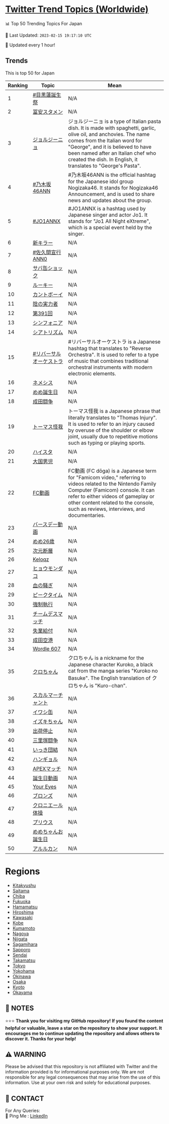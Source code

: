[Twitter Trend Topics (Worldwide)](https://github.com/ErcinDedeoglu/Twitter-Trend-Topics)
==========


📊 Top 50 Trending Topics For Japan

📆 Last Updated: `2023-02-15 19:17:10 UTC`

🔧 Updated every 1 hour!


## Trends

This is top 50 for Japan

| Ranking | Topic | Mean |
| ------- | ------------ | ------------ |
| 1 | [#目黒蓮誕生祭](http://twitter.com/search?q=%23%e7%9b%ae%e9%bb%92%e8%93%ae%e8%aa%95%e7%94%9f%e7%a5%ad) | N/A |
| 2 | [冨安スタメン](http://twitter.com/search?q=%e5%86%a8%e5%ae%89%e3%82%b9%e3%82%bf%e3%83%a1%e3%83%b3) | N/A |
| 3 | [ジョルジーニョ](http://twitter.com/search?q=%e3%82%b8%e3%83%a7%e3%83%ab%e3%82%b8%e3%83%bc%e3%83%8b%e3%83%a7) | ジョルジーニョ is a type of Italian pasta dish. It is made with spaghetti, garlic, olive oil, and anchovies. The name comes from the Italian word for "George", and it is believed to have been named after an Italian chef who created the dish. In English, it translates to "George's Pasta". |
| 4 | [#乃木坂46ANN](http://twitter.com/search?q=%23%e4%b9%83%e6%9c%a8%e5%9d%8246ANN) | #乃木坂46ANN is the official hashtag for the Japanese idol group Nogizaka46. It stands for Nogizaka46 Announcement, and is used to share news and updates about the group. |
| 5 | [#JO1ANNX](http://twitter.com/search?q=%23JO1ANNX) | #JO1ANNX is a hashtag used by Japanese singer and actor Jo1. It stands for "Jo1 All Night eXtreme", which is a special event held by the singer. |
| 6 | [新キラー](http://twitter.com/search?q=%e6%96%b0%e3%82%ad%e3%83%a9%e3%83%bc) | N/A |
| 7 | [#佐久間宣行ANN0](http://twitter.com/search?q=%23%e4%bd%90%e4%b9%85%e9%96%93%e5%ae%a3%e8%a1%8cANN0) | N/A |
| 8 | [サバ缶ショック](http://twitter.com/search?q=%e3%82%b5%e3%83%90%e7%bc%b6%e3%82%b7%e3%83%a7%e3%83%83%e3%82%af) | N/A |
| 9 | [ルーキー](http://twitter.com/search?q=%e3%83%ab%e3%83%bc%e3%82%ad%e3%83%bc) | N/A |
| 10 | [カントボーイ](http://twitter.com/search?q=%e3%82%ab%e3%83%b3%e3%83%88%e3%83%9c%e3%83%bc%e3%82%a4) | N/A |
| 11 | [陰の実力者](http://twitter.com/search?q=%e9%99%b0%e3%81%ae%e5%ae%9f%e5%8a%9b%e8%80%85) | N/A |
| 12 | [第391回](http://twitter.com/search?q=%e7%ac%ac391%e5%9b%9e) | N/A |
| 13 | [シンフォニア](http://twitter.com/search?q=%e3%82%b7%e3%83%b3%e3%83%95%e3%82%a9%e3%83%8b%e3%82%a2) | N/A |
| 14 | [シアトリズム](http://twitter.com/search?q=%e3%82%b7%e3%82%a2%e3%83%88%e3%83%aa%e3%82%ba%e3%83%a0) | N/A |
| 15 | [#リバーサルオーケストラ](http://twitter.com/search?q=%23%e3%83%aa%e3%83%90%e3%83%bc%e3%82%b5%e3%83%ab%e3%82%aa%e3%83%bc%e3%82%b1%e3%82%b9%e3%83%88%e3%83%a9) | #リバーサルオーケストラ is a Japanese hashtag that translates to "Reverse Orchestra". It is used to refer to a type of music that combines traditional orchestral instruments with modern electronic elements. |
| 16 | [ネメシス](http://twitter.com/search?q=%e3%83%8d%e3%83%a1%e3%82%b7%e3%82%b9) | N/A |
| 17 | [めめ誕生日](http://twitter.com/search?q=%e3%82%81%e3%82%81%e8%aa%95%e7%94%9f%e6%97%a5) | N/A |
| 18 | [成田闘争](http://twitter.com/search?q=%e6%88%90%e7%94%b0%e9%97%98%e4%ba%89) | N/A |
| 19 | [トーマス怪我](http://twitter.com/search?q=%e3%83%88%e3%83%bc%e3%83%9e%e3%82%b9%e6%80%aa%e6%88%91) | トーマス怪我 is a Japanese phrase that literally translates to "Thomas Injury". It is used to refer to an injury caused by overuse of the shoulder or elbow joint, usually due to repetitive motions such as typing or playing sports. |
| 20 | [ハイスタ](http://twitter.com/search?q=%e3%83%8f%e3%82%a4%e3%82%b9%e3%82%bf) | N/A |
| 21 | [大国男児](http://twitter.com/search?q=%e5%a4%a7%e5%9b%bd%e7%94%b7%e5%85%90) | N/A |
| 22 | [FC動画](http://twitter.com/search?q=FC%e5%8b%95%e7%94%bb) | FC動画 (FC dōga) is a Japanese term for "Famicom video," referring to videos related to the Nintendo Family Computer (Famicom) console. It can refer to either videos of gameplay or other content related to the console, such as reviews, interviews, and documentaries. |
| 23 | [バースデー動画](http://twitter.com/search?q=%e3%83%90%e3%83%bc%e3%82%b9%e3%83%87%e3%83%bc%e5%8b%95%e7%94%bb) | N/A |
| 24 | [めめ26歳](http://twitter.com/search?q=%e3%82%81%e3%82%8126%e6%ad%b3) | N/A |
| 25 | [次元断層](http://twitter.com/search?q=%e6%ac%a1%e5%85%83%e6%96%ad%e5%b1%a4) | N/A |
| 26 | [Keloqz](http://twitter.com/search?q=Keloqz) | N/A |
| 27 | [ヒョウモンダコ](http://twitter.com/search?q=%e3%83%92%e3%83%a7%e3%82%a6%e3%83%a2%e3%83%b3%e3%83%80%e3%82%b3) | N/A |
| 28 | [血の騒ぎ](http://twitter.com/search?q=%e8%a1%80%e3%81%ae%e9%a8%92%e3%81%8e) | N/A |
| 29 | [ピークタイム](http://twitter.com/search?q=%e3%83%94%e3%83%bc%e3%82%af%e3%82%bf%e3%82%a4%e3%83%a0) | N/A |
| 30 | [強制執行](http://twitter.com/search?q=%e5%bc%b7%e5%88%b6%e5%9f%b7%e8%a1%8c) | N/A |
| 31 | [チームデスマッチ](http://twitter.com/search?q=%e3%83%81%e3%83%bc%e3%83%a0%e3%83%87%e3%82%b9%e3%83%9e%e3%83%83%e3%83%81) | N/A |
| 32 | [失業給付](http://twitter.com/search?q=%e5%a4%b1%e6%a5%ad%e7%b5%a6%e4%bb%98) | N/A |
| 33 | [成田空港](http://twitter.com/search?q=%e6%88%90%e7%94%b0%e7%a9%ba%e6%b8%af) | N/A |
| 34 | [Wordle 607](http://twitter.com/search?q=Wordle+607) | N/A |
| 35 | [クロちゃん](http://twitter.com/search?q=%e3%82%af%e3%83%ad%e3%81%a1%e3%82%83%e3%82%93) | クロちゃん is a nickname for the Japanese character Kuroko, a black cat from the manga series "Kuroko no Basuke". The English translation of クロちゃん is "Kuro-chan". |
| 36 | [スカルマーチャント](http://twitter.com/search?q=%e3%82%b9%e3%82%ab%e3%83%ab%e3%83%9e%e3%83%bc%e3%83%81%e3%83%a3%e3%83%b3%e3%83%88) | N/A |
| 37 | [イワシ缶](http://twitter.com/search?q=%e3%82%a4%e3%83%af%e3%82%b7%e7%bc%b6) | N/A |
| 38 | [イズキちゃん](http://twitter.com/search?q=%e3%82%a4%e3%82%ba%e3%82%ad%e3%81%a1%e3%82%83%e3%82%93) | N/A |
| 39 | [出荷停止](http://twitter.com/search?q=%e5%87%ba%e8%8d%b7%e5%81%9c%e6%ad%a2) | N/A |
| 40 | [三里塚闘争](http://twitter.com/search?q=%e4%b8%89%e9%87%8c%e5%a1%9a%e9%97%98%e4%ba%89) | N/A |
| 41 | [いっき団結](http://twitter.com/search?q=%e3%81%84%e3%81%a3%e3%81%8d%e5%9b%a3%e7%b5%90) | N/A |
| 42 | [ハンギョル](http://twitter.com/search?q=%e3%83%8f%e3%83%b3%e3%82%ae%e3%83%a7%e3%83%ab) | N/A |
| 43 | [APEXマッチ](http://twitter.com/search?q=APEX%e3%83%9e%e3%83%83%e3%83%81) | N/A |
| 44 | [誕生日動画](http://twitter.com/search?q=%e8%aa%95%e7%94%9f%e6%97%a5%e5%8b%95%e7%94%bb) | N/A |
| 45 | [Your Eyes](http://twitter.com/search?q=Your+Eyes) | N/A |
| 46 | [ブロンズ](http://twitter.com/search?q=%e3%83%96%e3%83%ad%e3%83%b3%e3%82%ba) | N/A |
| 47 | [クロニエール体操](http://twitter.com/search?q=%e3%82%af%e3%83%ad%e3%83%8b%e3%82%a8%e3%83%bc%e3%83%ab%e4%bd%93%e6%93%8d) | N/A |
| 48 | [プリウス](http://twitter.com/search?q=%e3%83%97%e3%83%aa%e3%82%a6%e3%82%b9) | N/A |
| 49 | [めめちゃんお誕生日](http://twitter.com/search?q=%e3%82%81%e3%82%81%e3%81%a1%e3%82%83%e3%82%93%e3%81%8a%e8%aa%95%e7%94%9f%e6%97%a5) | N/A |
| 50 | [アルルカン](http://twitter.com/search?q=%e3%82%a2%e3%83%ab%e3%83%ab%e3%82%ab%e3%83%b3) | N/A |



# Regions

* [Kitakyushu](</Japan/Kitakyushu.md>)
* [Saitama](</Japan/Saitama.md>)
* [Chiba](</Japan/Chiba.md>)
* [Fukuoka](</Japan/Fukuoka.md>)
* [Hamamatsu](</Japan/Hamamatsu.md>)
* [Hiroshima](</Japan/Hiroshima.md>)
* [Kawasaki](</Japan/Kawasaki.md>)
* [Kobe](</Japan/Kobe.md>)
* [Kumamoto](</Japan/Kumamoto.md>)
* [Nagoya](</Japan/Nagoya.md>)
* [Niigata](</Japan/Niigata.md>)
* [Sagamihara](</Japan/Sagamihara.md>)
* [Sapporo](</Japan/Sapporo.md>)
* [Sendai](</Japan/Sendai.md>)
* [Takamatsu](</Japan/Takamatsu.md>)
* [Tokyo](</Japan/Tokyo.md>)
* [Yokohama](</Japan/Yokohama.md>)
* [Okinawa](</Japan/Okinawa.md>)
* [Osaka](</Japan/Osaka.md>)
* [Kyoto](</Japan/Kyoto.md>)
* [Okayama](</Japan/Okayama.md>)



## 📝 NOTES

⭐⭐⭐ **Thank you for visiting my GitHub repository! If you found the content helpful or valuable, leave a star on the repository to show your support. It encourages me to continue updating the repository and allows others to discover it. Thanks for your help!**


## ⚠️ WARNING

Please be advised that this repository is not affiliated with Twitter and the information provided is for informational purposes only. We are not responsible for any legal consequences that may arise from the use of this information. Use at your own risk and solely for educational purposes.


## 📨 CONTACT

 For Any Queries:  
            🏓 Ping Me : [LinkedIn](https://www.linkedin.com/in/ercindedeoglu/)
